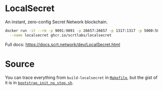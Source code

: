 # LocalSecret
An instant, zero-config Secret Network blockchain.

```bash
docker run -it --rm -p 9091:9091 -p 26657:26657 -p 1317:1317 -p 5000:5000 \
  --name localsecret ghcr.io/scrtlabs/localsecret
```

Full docs: https://docs.scrt.network/dev/LocalSecret.html

# Source

You can trace everything from `build-localsecret` in [`Makefile`](https://github.com/scrtlabs/SecretNetwork/blob/master/Makefile), but the gist of it is in [`bootstrap_init_no_stop.sh`](https://github.com/scrtlabs/SecretNetwork/blob/master/deployment/docker/devimage/bootstrap_init_no_stop.sh).
